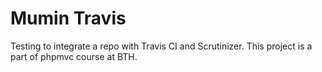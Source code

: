 Mumin Travis
=====

Testing to integrate a repo with Travis CI and Scrutinizer.
This project is a part of phpmvc course at BTH.
